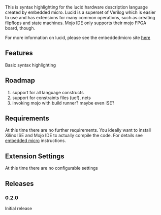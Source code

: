 This is syntax highlighting for the lucid hardware description language
created by embedded micro. Lucid is a superset of Verilog which is easier
 to use and has extensions for many common operations, such as creating
 flipflops and state machines. Mojo IDE only supports their mojo FPGA board,
 though.


For more information on lucid, please see the embeddedmicro site
[here](https://embeddedmicro.com/tutorials/lucid)

## Features

Basic syntax highlighting

## Roadmap

1. support for all language constructs
2. support for constraints files (ucf), nets
3. invoking mojo with build runner? maybe even ISE?


## Requirements

At this time there are no further requirements.
You ideally want to install Xilinx ISE and Mojo IDE to actually compile the code.
For details see [embedded micro](https://embeddedmicro.com/tutorials/mojo-software-and-updates/installing-ise) instructions.


## Extension Settings

At this time there are no configurable settings

## Releases

### 0.2.0

Initial release

